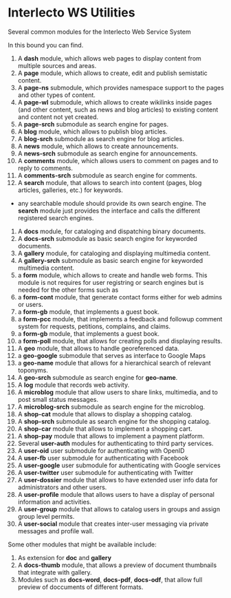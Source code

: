 # Interlecto WS Utilities
Several common modules for the Interlecto Web Service System

In this bound you can find.
 1. A **dash** module, which allows web pages to display content from
    multiple sources and areas.
 1. A **page** module, which allows to create, edit and publish
    semistatic content.
   2. A **page-ns** submodule, which provides namespace support to the
      pages and other types of content.
   2. A **page-wl** submodule, which allows to create wikilinks inside
      pages (and other content, such as news and blog articles) to
      existing content and content not yet created.
   2. A **page-srch** submodule as search engine for pages.
 1. A **blog** module, which allows to publish blog articles.
   2. A **blog-srch** submodule as search engine for blog articles.
 1. A **news** module, which allows to create announcements.
   2. A **news-srch** submodule as search engine for announcements.
 1. A **comments** module, which allows users to comment on pages and
    to reply to comments.
   2. A **comments-srch** submodule as search engine for comments.
 1. A **search** module, that allows to search into content (pages, blog
    articles, galleries, etc.) for keywords.
   * any searchable module should provide its own search engine. The
     **search** module just provides the interface and calls the
     different registered search engines.
 1. A **docs** module, for cataloging and dispatching binary documents.
   2. A **docs-srch** submodule as basic search engine for keyworded documents.
 1. A **gallery** module, for cataloging and displaying multimedia content.
   2. A **gallery-srch** submodule as basic search engine for keyworded multimedia content.
 1. a **form** module, which allows to create and handle web forms.
    This module is not requires for user registring or search engines
    but is needed for the other forms such as
   2. a **form-cont** module, that generate contact forms either for
      web admins or users.
   2. a **form-gb** module, that implements a guest book.
   2. a **form-pcc** module, that implements a feedback and followup
      comment system for requests, petitions, complains, and claims.
   2. a **form-gb** module, that implements a guest book.
   2. a **form-poll** module, that allows for creating polls and
      displaying results.
 1. A **geo** module, that allows to handle georeferenced data.
   2. a **geo-google** submodule that serves as interface to Google Maps
   2. a **geo-name** module that allows for a hierarchical search of
      relevant toponyms.
   2. A **geo-srch** submodule as search engine for **geo-name**.
 1. A **log** module that records web activity.
 1. A **microblog** module that allow users to share links, multimedia,
    and to post small status messages.
   2. A **microblog-srch** submodule as search engine for the microblog.
 1. A **shop-cat** module that allows to display a shopping catalog.
   2. A **shop-srch** submodule as search engine for the shopping catalog.
 1. A **shop-car** module that allows to implement a shopping cart.
 1. A **shop-pay** module that allows to implement a payment platform.
 1. Several **user-auth** modules for authenticating to third party services.
   2. A **user-oid** user submodule for authenticating with OpenID
   2. A **user-fb** user submodule for authenticating with Facebook
   2. A **user-google** user submodule for authenticating with Google services
   2. A **user-twitter** user submodule for authenticating with Twitter
 1. A **user-dossier** module that allows to have extended user info data
    for administrators and other users.
 1. A **user-profile** module that allows users to have a display of personal
    information and activities.
 1. A **user-group** module that allows to catalog users in groups and assign
    group level permits.
 1. A **user-social** module that creates inter-user messaging via private
    messages and profile wall.


Some other modules that might be available include:
 1. As extension for **doc** and **gallery**
   2. A **docs-thumb** module, that allows a preview of document thumbnails
      that integrate with gallery.
   2. Modules such as **docs-word**, **docs-pdf**, **docs-odf**, that allow
      full preview of doccuments of different formats.
